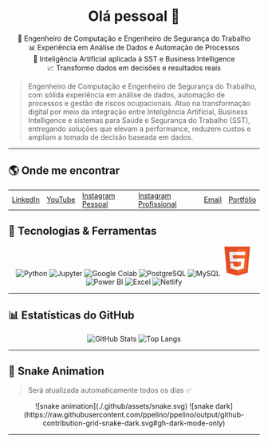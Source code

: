 <div align="center">

# Olá pessoal 👋

🎯 Engenheiro de Computação e Engenheiro de Segurança do Trabalho  
📊 Experiência em Análise de Dados e Automação de Processos  
🤖 Inteligência Artificial aplicada à SST e Business Intelligence  
📈 Transformo dados em decisões e resultados reais

</div>

> Engenheiro de Computação e Engenheiro de Segurança do Trabalho, com sólida experiência em análise de dados, automação de processos e gestão de riscos ocupacionais. Atuo na transformação digital por meio da integração entre Inteligência Artificial, Business Intelligence e sistemas para Saúde e Segurança do Trabalho (SST), entregando soluções que elevam a performance, reduzem custos e ampliam a tomada de decisão baseada em dados.

---

## 🌎 Onde me encontrar

<table>
<tr>
<td><a href="https://www.linkedin.com/in/edsonbraz/" target="_blank">LinkedIn</a></td>
<td><a href="https://youtube.com/@edsongomes2649" target="_blank">YouTube</a></td>
<td><a href="https://www.instagram.com/" target="_blank">Instagram Pessoal</a></td>
<td><a href="https://www.instagram.com/" target="_blank">Instagram Profissional</a></td>
<td><a href="mailto:edson@email.com">Email</a></td>
<td><a href="https://edsonbraz-portfolio.netlify.app/" target="_blank">Portfólio</a></td>
</tr>
</table>

## 🚀 Tecnologias & Ferramentas

<p align="center">

<!-- Python -->
<img src="https://www.python.org/static/community_logos/python-logo.png" width="60" alt="Python"/>

<!-- Jupyter -->
<img src="https://jupyter.org/assets/homepage/main-logo.svg" width="60" alt="Jupyter"/>

<!-- Google Colab -->
<img src="https://colab.research.google.com/img/colab_favicon_256px.png" width="60" alt="Google Colab"/>

<!-- PostgreSQL -->
<img src="https://www.postgresql.org/media/img/about/press/elephant.png" width="60" alt="PostgreSQL"/>

<!-- MySQL -->
<img src="https://www.mysql.com/common/logos/logo-mysql-170x115.png" width="60" alt="MySQL"/>

<!-- HTML5 -->
<img src="https://raw.githubusercontent.com/devicons/devicon/master/icons/html5/html5-original.svg" width="60" alt="HTML5"/>

<!-- Power BI -->
<img src="https://learn.microsoft.com/en-us/power-bi/media/brand/windows_powerbi_icon.png" width="60" alt="Power BI"/>

<!-- Excel -->
<img src="https://upload.wikimedia.org/wikipedia/commons/7/7f/Microsoft_Office_Excel_%282019%E2%80%93present%29.svg" width="60" alt="Excel"/>

<!-- Netlify -->
<img src="https://www.netlify.com/img/global/meta-image.png" width="60" alt="Netlify"/>

</p>

</div>

---

## 📊 Estatísticas do GitHub

<div align="center">

![GitHub Stats](https://github-readme-stats.vercel.app/api?username=ppelino&show_icons=true&theme=dracula)
![Top Langs](https://github-readme-stats.vercel.app/api/top-langs/?username=ppelino&layout=compact&theme=dracula)

</div>

---

## 🐍 Snake Animation

> Será atualizada automaticamente todos os dias ✅

<div align="center">
![snake animation](./.github/assets/snake.svg)
![snake dark](https://raw.githubusercontent.com/ppelino/ppelino/output/github-contribution-grid-snake-dark.svg#gh-dark-mode-only)

</div>

---
